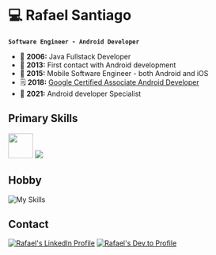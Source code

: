 # 💻 Rafael Santiago
**`Software Engineer - Android Developer`**

- 🫣 **2006:** Java Fullstack Developer
- 👀 **2013:** First contact with Android development
- 📱 **2015:** Mobile Software Engineer - both Android and iOS
- 🗒️ **2018:** [Google Certified Associate Android Developer](https://www.credential.net/ea499f04-8229-4294-874b-0a7a0cf2b358#acc.Zzy5IxS2)
- 🎉 **2021:** Android developer Specialist

## Primary Skills
<img height="50" src="https://user-images.githubusercontent.com/25181517/117269608-b7dcfb80-ae58-11eb-8e66-6cc8753553f0.png"> ![](https://skillicons.dev/icons?i=kotlin,androidstudio,gradle&theme=dark)

## Hobby
![My Skills](https://skillicons.dev/icons?i=c,cpp,arduino,raspberrypi&theme=dark)

## Contact
[![Rafael's LinkedIn Profile](https://skillicons.dev/icons?i=linkedin&theme=dark)](https://www.linkedin.com/in/rmxsantiago/)
[![Rafael's Dev.to Profile](https://skillicons.dev/icons?i=devto&theme=dark)](https://dev.to/rmxsantiago)
